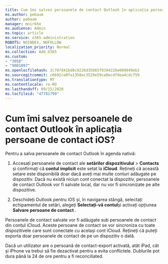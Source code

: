```yaml
---
title: Cum îmi salvez persoanele de contact Outlook în aplicația persoane de contact iOS?
ms.author: pebaum
author: pebaum
manager: mnirkhe
ms.audience: Admin
ms.topic: article
ms.service: o365-administration
ROBOTS: NOINDEX, NOFOLLOW
localization_priority: Normal
ms.collection: Adm_O365
ms.custom:
- "3058"
- "9001097"
ms.openlocfilehash: 2c787d41bd0c9226d35665f9394226e089049eb2
ms.sourcegitcommit: c6692ce0fa1358ec3529e59ca0ecdfdea4cdc759
ms.translationtype: MT
ms.contentlocale: ro-RO
ms.lasthandoff: 09/15/2020
ms.locfileid: "47781799"
---
```

# <a name="how-do-i-save-my-outlook-contacts-to-my-ios-contacts-app"></a>Cum îmi salvez persoanele de contact Outlook în aplicația persoane de contact iOS?

Pentru a salva persoanele de contact Outlook în agenda nativă:
 
1. Accesați persoanele de contact ale **setărilor dispozitivului**  >  **Contacts** și confirmați că **contul implicit** este setat la **iCloud**. Rețineți că această setare este disponibilă doar dacă aveți mai multe conturi adăugate pe dispozitiv. Dacă nu există niciun cont conectat la dispozitiv, persoanele de contact Outlook vor fi salvate local, dar nu vor fi sincronizate pe alte dispozitive.
 
2. Deschideți Outlook pentru iOS și, în navigarea stângă, selectați echipamentul de setări, alegeți **Selectați-vă contul**și activați opțiunea **Salvare persoane de contact** .
 
Persoanele de contact salvate vor fi adăugate sub persoanele de contact din contul iCloud. Aceste persoane de contact se vor sincroniza cu toate dispozitivele care sunt conectate cu același cont iCloud. Rețineți că puteți exporta doar persoanele de contact de pe un dispozitiv o dată.
 
Dacă un utilizator are o persoană de contact-export activată, atât iPad, cât și iPhone va trebui să fie dezactivat pentru a evita conflictele. Dublurile pot dura până la 24 de ore pentru a fi reconciliated.